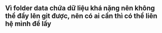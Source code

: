 ## Vì folder data chứa dữ liệu khá nặng nên không thể đẩy lên git được, nên có ai cần thì có thể liên hệ mình để lấy
